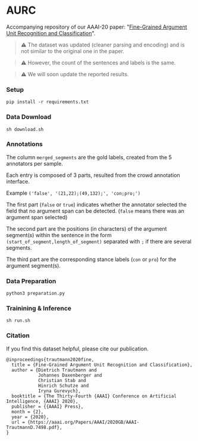 # AURC
Accompanying repository of our AAAI-20 paper: "[Fine-Grained Argument Unit Recognition and Classification](https://aaai.org/Papers/AAAI/2020GB/AAAI-TrautmannD.7498.pdf)".

> ⚠️ The dataset was updated (cleaner parsing and encoding) and is not similar to the original one in the paper. 

> ⚠️ However, the count of the sentences and labels is the same.

> ⚠️ We will soon update the reported results.

### Setup

```
pip install -r requirements.txt
```

### Data Download

```
sh download.sh
```

### Annotations

The column `merged_segments` are the gold labels, created from the 5 annotators per sample.

Each entry is composed of 3 parts, resulted from the crowd annotation interface. 

Example `('false', '(21,22);(49,132);', 'con;pro;')`

The first part (`false` or `true`) indicates whether the annotator selected the field that no argument span can be detected. (`false` means there was an argument span selected)

The second part are the positions (in characters) of the argument segment(s) within the sentence in the form `(start_of_segment,length_of_segment)` separated with `;` if there are several segments.

The third part are the corresponding stance labels (`con` or `pro`) for the argument segment(s).


### Data Preparation

```
python3 preparation.py
```

### Trainining & Inference

```
sh run.sh
```

### Citation

If you find this dataset helpful, please cite our publication.

``` 
@inproceedings{trautmann2020fine,
  title = {Fine-Grained Argument Unit Recognition and Classification},
  author = {Dietrich Trautmann and
            Johannes Daxenberger and
            Christian Stab and
            Hinrich Schutze and
            Iryna Gurevych},
  booktitle = {The Thirty-Fourth {AAAI} Conference on Artificial Intelligence, {AAAI} 2020},
  publisher = {{AAAI} Press},
  month = {2},
  year = {2020},
  url = {https://aaai.org/Papers/AAAI/2020GB/AAAI-TrautmannD.7498.pdf},
}
```
